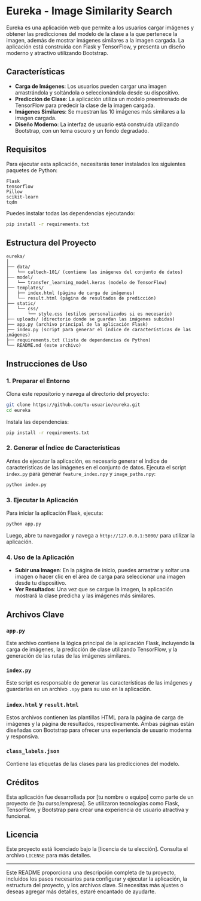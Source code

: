 # Eureka - Image Similarity Search

Eureka es una aplicación web que permite a los usuarios cargar imágenes y obtener las predicciones del modelo de la clase a la que pertenece la imagen, además de mostrar imágenes similares a la imagen cargada. La aplicación está construida con Flask y TensorFlow, y presenta un diseño moderno y atractivo utilizando Bootstrap.

## Características

- **Carga de Imágenes**: Los usuarios pueden cargar una imagen arrastrándola y soltándola o seleccionándola desde su dispositivo.
- **Predicción de Clase**: La aplicación utiliza un modelo preentrenado de TensorFlow para predecir la clase de la imagen cargada.
- **Imágenes Similares**: Se muestran las 10 imágenes más similares a la imagen cargada.
- **Diseño Moderno**: La interfaz de usuario está construida utilizando Bootstrap, con un tema oscuro y un fondo degradado.

## Requisitos

Para ejecutar esta aplicación, necesitarás tener instalados los siguientes paquetes de Python:

```plaintext
Flask 
tensorflow
Pillow
scikit-learn
tqdm
```

Puedes instalar todas las dependencias ejecutando:

```bash
pip install -r requirements.txt
```

## Estructura del Proyecto

```
eureka/
│
├── data/
│   └── caltech-101/ (contiene las imágenes del conjunto de datos)
├── model/
│   └── transfer_learning_model.keras (modelo de TensorFlow)
├── templates/
│   ├── index.html (página de carga de imágenes)
│   └── result.html (página de resultados de predicción)
├── static/
│   └── css/
│       └── style.css (estilos personalizados si es necesario)
├── uploads/ (directorio donde se guardan las imágenes subidas)
├── app.py (archivo principal de la aplicación Flask)
├── index.py (script para generar el índice de características de las imágenes)
├── requirements.txt (lista de dependencias de Python)
└── README.md (este archivo)
```

## Instrucciones de Uso

### 1. Preparar el Entorno

Clona este repositorio y navega al directorio del proyecto:

```bash
git clone https://github.com/tu-usuario/eureka.git
cd eureka
```

Instala las dependencias:

```bash
pip install -r requirements.txt
```

### 2. Generar el Índice de Características

Antes de ejecutar la aplicación, es necesario generar el índice de características de las imágenes en el conjunto de datos. Ejecuta el script `index.py` para generar `feature_index.npy` y `image_paths.npy`:

```bash
python index.py
```

### 3. Ejecutar la Aplicación

Para iniciar la aplicación Flask, ejecuta:

```bash
python app.py
```

Luego, abre tu navegador y navega a `http://127.0.0.1:5000/` para utilizar la aplicación.

### 4. Uso de la Aplicación

- **Subir una Imagen**: En la página de inicio, puedes arrastrar y soltar una imagen o hacer clic en el área de carga para seleccionar una imagen desde tu dispositivo.
- **Ver Resultados**: Una vez que se cargue la imagen, la aplicación mostrará la clase predicha y las imágenes más similares.

## Archivos Clave

### `app.py`

Este archivo contiene la lógica principal de la aplicación Flask, incluyendo la carga de imágenes, la predicción de clase utilizando TensorFlow, y la generación de las rutas de las imágenes similares.

### `index.py`

Este script es responsable de generar las características de las imágenes y guardarlas en un archivo `.npy` para su uso en la aplicación.

### `index.html` y `result.html`

Estos archivos contienen las plantillas HTML para la página de carga de imágenes y la página de resultados, respectivamente. Ambas páginas están diseñadas con Bootstrap para ofrecer una experiencia de usuario moderna y responsiva.

### `class_labels.json`

Contiene las etiquetas de las clases para las predicciones del modelo.

## Créditos

Esta aplicación fue desarrollada por [tu nombre o equipo] como parte de un proyecto de [tu curso/empresa]. Se utilizaron tecnologías como Flask, TensorFlow, y Bootstrap para crear una experiencia de usuario atractiva y funcional.

## Licencia

Este proyecto está licenciado bajo la [licencia de tu elección]. Consulta el archivo `LICENSE` para más detalles.

---

Este README proporciona una descripción completa de tu proyecto, incluidos los pasos necesarios para configurar y ejecutar la aplicación, la estructura del proyecto, y los archivos clave. Si necesitas más ajustes o deseas agregar más detalles, estaré encantado de ayudarte.
